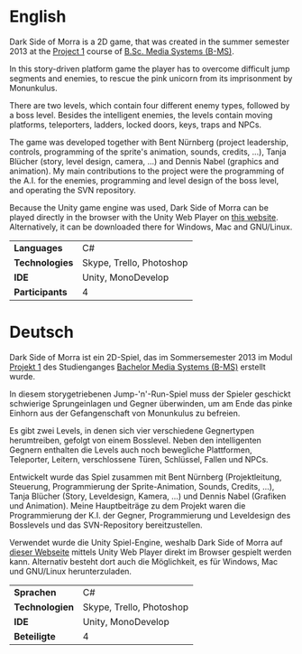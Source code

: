 # English

Dark Side of Morra is a 2D game, that was created in the summer semester 2013 at the [Project 1](https://rcl.blackpinguin.de/haw/bms/13ss/Proj1/) course of [B.Sc. Media Systems (B-MS)](https://rcl.blackpinguin.de/haw/bms/).

In this story-driven platform game the player has to overcome difficult jump segments and enemies, to rescue the pink unicorn from its imprisonment by Monunkulus.

There are two levels, which contain four different enemy types, followed by a boss level. Besides the intelligent enemies, the levels contain moving platforms, teleporters, ladders, locked doors, keys, traps and NPCs.

The game was developed together with Bent Nürnberg (project leadership, controls, programming of the sprite's animation, sounds, credits, ...), Tanja Blücher (story, level design, camera, ...) and Dennis Nabel (graphics and animation). My main contributions to the project were the programming of the A.I. for the enemies, programming and level design of the boss level, and operating the SVN repository.

Because the Unity game engine was used, Dark Side of Morra can be played directly in the browser with the Unity Web Player on [this website](https://games.blackpinguin.de/DarkSideOfMorra/). Alternatively, it can be downloaded there for Windows, Mac and GNU/Linux.

|                  |                          |
| ---------------- | ------------------------ |
| __Languages__    | C#                       |
| __Technologies__ | Skype, Trello, Photoshop |
| __IDE__          | Unity, MonoDevelop       |
| __Participants__ | 4                        |

# Deutsch

Dark Side of Morra ist ein 2D-Spiel, das im Sommersemester 2013 im Modul [Projekt 1](https://rcl.blackpinguin.de/haw/bms/13ss/Proj1/?lang=de) des Studienganges [Bachelor Media Systems (B-MS)](https://rcl.blackpinguin.de/haw/bms/?lang=de) erstellt wurde.

In diesem storygetriebenen Jump-'n'-Run-Spiel muss der Spieler geschickt schwierige Sprungeinlagen und Gegner überwinden, um am Ende das pinke Einhorn aus der Gefangenschaft von Monunkulus zu befreien.

Es gibt zwei Levels, in denen sich vier verschiedene Gegnertypen herumtreiben, gefolgt von einem Bosslevel. Neben den intelligenten Gegnern enthalten die Levels auch noch bewegliche Plattformen, Teleporter, Leitern, verschlossene Türen, Schlüssel, Fallen und NPCs.

Entwickelt wurde das Spiel zusammen mit Bent Nürnberg (Projektleitung, Steuerung, Programmierung der Sprite-Animation, Sounds, Credits, ...), Tanja Blücher (Story, Leveldesign, Kamera, ...) und Dennis Nabel (Grafiken und Animation). Meine Hauptbeiträge zu dem Projekt waren die Programmierung der K.I. der Gegner, Programmierung und Leveldesign des Bosslevels und das SVN-Repository bereitzustellen.

Verwendet wurde die Unity Spiel-Engine, weshalb Dark Side of Morra auf [dieser Webseite](https://games.blackpinguin.de/DarkSideOfMorra/) mittels Unity Web Player direkt im Browser gespielt werden kann. Alternativ besteht dort auch die Möglichkeit, es für Windows, Mac und GNU/Linux herunterzuladen.

|                  |                          |
| ---------------- | ------------------------ |
| __Sprachen__     | C#                       |
| __Technologien__ | Skype, Trello, Photoshop |
| __IDE__          | Unity, MonoDevelop       |
| __Beteiligte__   | 4                        |

